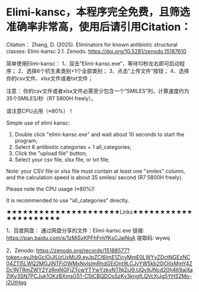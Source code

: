 # Elimi-kansc，本程序完全免费，且筛选准确率非常高，使用后请引用Citation：

Citation：
Zhang, D. (2025). Eliminators for known antibiotic structural classes: Elimi-kansc 2.1. Zenodo. https://doi.org/10.5281/zenodo.15187610


简单使用Elimi-kansc：
1、双击“Elimi-kansc.exe”，等待10秒左右即可启动程序；
2、选择6个抗生素类别+1个全部类别；
3、点击“上传文件”按钮；
4、选择你的csv文件、xlsx文件或者txt文件；

注意：
你的csv文件或者xlsx文件必需至少包含一个“SMILES”列，计算速度约为35个SMILES/秒（R7 5800H freely）。

请注意CPU占用（≈80%）！

Simple use of elimi kansc: 
1. Double click "elimi-kansc.exe" and wait about 10 seconds to start the program;
2. Select 6 antibiotic categories + 1 all_categories;
3. Click the "upload file" button;
4. Select your csv file, xlsx file, or txt file;

Note: your CSV file or xlsx file must contain at least one "smiles" column, and the calculation speed is about 35 smiles/ second (R7 5800H freely). 

Please note the CPU usage (≈80%)!



It is recommended to use "all_categories" directly.

★★★★★★★★★★★★★★★★★★★★★Links★★★★★★★★★★★★★★★★★★★★★

1、百度网盘：
通过网盘分享的文件：Elimi-kansc.exe
链接: https://pan.baidu.com/s/1zMiSxKPFhFnVfKsCJaiNoA 提取码: wywq 

2、Zenodo: 
https://zenodo.org/records/15188577?token=eyJhbGciOiJIUzUxMiJ9.eyJpZCI6ImE1ZjcyMmE0LWYyZDctNGEzNC04ZTI5LWQ2MGJjNTFiOWMxNyIsImRhdGEiOnt9LCJyYW5kb20iOiIxMmY4ZDc1NTRmZWY2YzRmNGFjZTcwYTYwYzkyNTNjZiJ9.UQv9JNcd20tj4It9ajXaZlKy3SN7PCJuk1OKzBXmsG51-C5tCBQDOsSzKy3kngfLQVcXjJg5YHS2Mo-j2UtHqg
